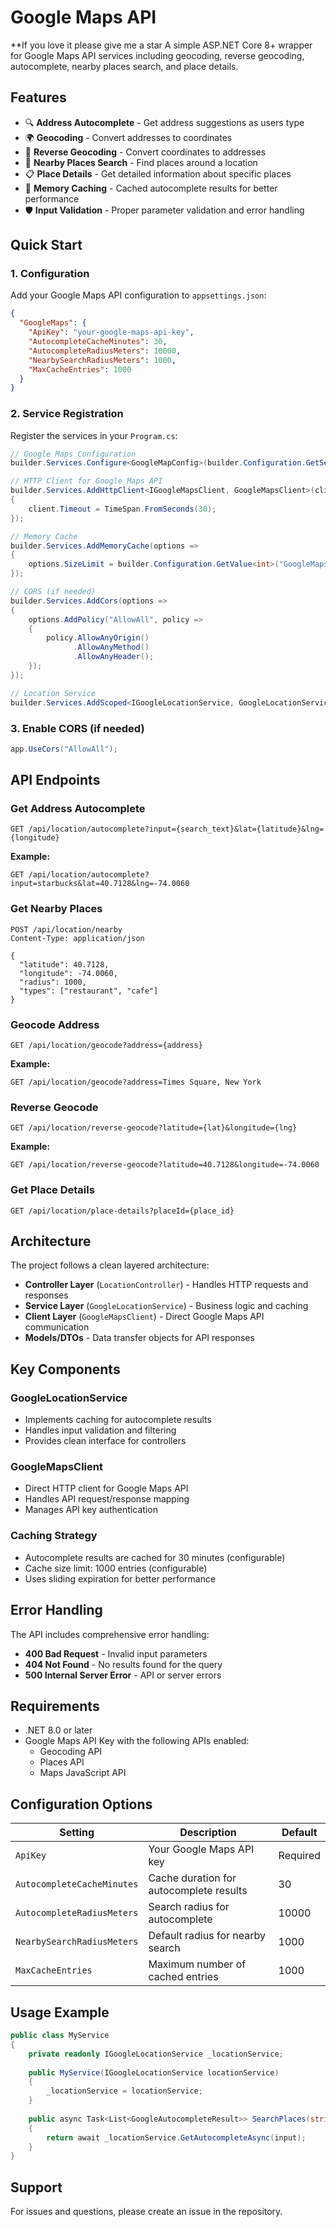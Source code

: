 ﻿# Google Maps API 
**If you love it please give me a star
A simple ASP.NET Core 8+ wrapper for Google Maps API services including geocoding, reverse geocoding, autocomplete, nearby places search, and place details.

## Features

- 🔍 **Address Autocomplete** - Get address suggestions as users type
- 🌍 **Geocoding** - Convert addresses to coordinates
- 📍 **Reverse Geocoding** - Convert coordinates to addresses
- 🏢 **Nearby Places Search** - Find places around a location
- 📋 **Place Details** - Get detailed information about specific places
- 💾 **Memory Caching** - Cached autocomplete results for better performance
- 🛡️ **Input Validation** - Proper parameter validation and error handling

## Quick Start

### 1. Configuration

Add your Google Maps API configuration to `appsettings.json`:

```json
{
  "GoogleMaps": {
    "ApiKey": "your-google-maps-api-key",
    "AutocompleteCacheMinutes": 30,
    "AutocompleteRadiusMeters": 10000,
    "NearbySearchRadiusMeters": 1000,
    "MaxCacheEntries": 1000
  }
}
```

### 2. Service Registration

Register the services in your `Program.cs`:

```csharp
// Google Maps Configuration
builder.Services.Configure<GoogleMapConfig>(builder.Configuration.GetSection("GoogleMaps"));

// HTTP Client for Google Maps API
builder.Services.AddHttpClient<IGoogleMapsClient, GoogleMapsClient>(client =>
{
    client.Timeout = TimeSpan.FromSeconds(30);
});

// Memory Cache
builder.Services.AddMemoryCache(options =>
{
    options.SizeLimit = builder.Configuration.GetValue<int>("GoogleMaps:MaxCacheEntries", 1000);
});

// CORS (if needed)
builder.Services.AddCors(options =>
{
    options.AddPolicy("AllowAll", policy =>
    {
        policy.AllowAnyOrigin()
              .AllowAnyMethod()
              .AllowAnyHeader();
    });
});

// Location Service
builder.Services.AddScoped<IGoogleLocationService, GoogleLocationService>();
```

### 3. Enable CORS (if needed)

```csharp
app.UseCors("AllowAll");
```

## API Endpoints

### Get Address Autocomplete
```http
GET /api/location/autocomplete?input={search_text}&lat={latitude}&lng={longitude}
```

**Example:**
```http
GET /api/location/autocomplete?input=starbucks&lat=40.7128&lng=-74.0060
```

### Get Nearby Places
```http
POST /api/location/nearby
Content-Type: application/json

{
  "latitude": 40.7128,
  "longitude": -74.0060,
  "radius": 1000,
  "types": ["restaurant", "cafe"]
}
```

### Geocode Address
```http
GET /api/location/geocode?address={address}
```

**Example:**
```http
GET /api/location/geocode?address=Times Square, New York
```

### Reverse Geocode
```http
GET /api/location/reverse-geocode?latitude={lat}&longitude={lng}
```

**Example:**
```http
GET /api/location/reverse-geocode?latitude=40.7128&longitude=-74.0060
```

### Get Place Details
```http
GET /api/location/place-details?placeId={place_id}
```

## Architecture

The project follows a clean layered architecture:

- **Controller Layer** (`LocationController`) - Handles HTTP requests and responses
- **Service Layer** (`GoogleLocationService`) - Business logic and caching
- **Client Layer** (`GoogleMapsClient`) - Direct Google Maps API communication
- **Models/DTOs** - Data transfer objects for API responses

## Key Components

### GoogleLocationService
- Implements caching for autocomplete results
- Handles input validation and filtering
- Provides clean interface for controllers

### GoogleMapsClient
- Direct HTTP client for Google Maps API
- Handles API request/response mapping
- Manages API key authentication

### Caching Strategy
- Autocomplete results are cached for 30 minutes (configurable)
- Cache size limit: 1000 entries (configurable)
- Uses sliding expiration for better performance

## Error Handling

The API includes comprehensive error handling:

- **400 Bad Request** - Invalid input parameters
- **404 Not Found** - No results found for the query
- **500 Internal Server Error** - API or server errors

## Requirements

- .NET 8.0 or later
- Google Maps API Key with the following APIs enabled:
  - Geocoding API
  - Places API
  - Maps JavaScript API

## Configuration Options

| Setting | Description | Default |
|---------|-------------|---------|
| `ApiKey` | Your Google Maps API key | Required |
| `AutocompleteCacheMinutes` | Cache duration for autocomplete results | 30 |
| `AutocompleteRadiusMeters` | Search radius for autocomplete | 10000 |
| `NearbySearchRadiusMeters` | Default radius for nearby search | 1000 |
| `MaxCacheEntries` | Maximum number of cached entries | 1000 |

## Usage Example

```csharp
public class MyService
{
    private readonly IGoogleLocationService _locationService;
    
    public MyService(IGoogleLocationService locationService)
    {
        _locationService = locationService;
    }
    
    public async Task<List<GoogleAutocompleteResult>> SearchPlaces(string input)
    {
        return await _locationService.GetAutocompleteAsync(input);
    }
}
```
## Support

For issues and questions, please create an issue in the repository.

